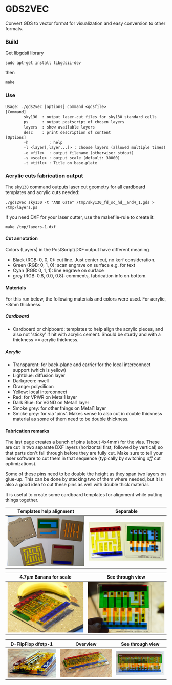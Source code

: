GDS2VEC
=======

Convert GDS to vector format for visualization and easy conversion to other
formats.

### Build

Get libgdsii library
```
sudo apt-get install libgdsii-dev
```

then

```
make
```

### Use

```
Usage: ./gds2vec [options] command <gdsfile>
[Command]
        sky130  : output laser-cut files for sky130 standard cells
        ps      : output postscript of chosen layers
        layers  : show available layers
        desc    : print description of content
[Options]
        -h         : help
        -l <layer[,layer...]> : choose layers (allowed multiple times)
        -o <file>  : output filename (otherwise: stdout)
        -s <scale> : output scale (default: 30000)
        -t <title> : Title on base-plate
```

### Acrylic cuts fabrication output

The `sky130` command outputs laser cut geometry for all cardboard templates
and acrylic cuts needed:

```
./gds2vec sky130 -t "AND Gate" /tmp/sky130_fd_sc_hd__and4_1.gds > /tmp/layers.ps
```

If you need DXF for your laser cutter, use the makefile-rule to create it:

```
make /tmp/layers-1.dxf
```

#### Cut annotation

Colors (Layers) in the PostScript/DXF output have different meaning

  * Black (RGB: 0, 0, 0): cut line. Just center cut, no kerf consideration.
  * Green (RGB: 0, 1, 0): scan engrave on surface e.g. for text
  * Cyan (RGB: 0, 1, 1):  line engrave on surface
  * grey (RGB: 0.8, 0.0, 0.8): comments, fabrication info on bottom.

#### Materials

For this run below, the following materials and colors were used. For
acrylic, ~3mm thickness.

##### Cardboard
  * Cardboard or chipboard: templates to help align the acrylic pieces, and
    also not 'sticky' if hit with acrylic cement. Should be sturdy and with a
	thickness <= acrylic thickness.

##### Acrylic
  * Transparent: for back-plane and carrier for the local
    interconnect support (which is yellow)
  * Lightblue: diffusion layer
  * Darkgreen: nwell
  * Orange: polysilicon
  * Yellow: local interconnect
  * Red: for VPWR on Metal1 layer
  * Dark Blue: for VGND on Metal1 layer
  * Smoke grey: for other things on Metal1 layer
  * Smoke grey: for via 'pins'. Makes sense to also cut in double thickness
    material as some of them need to be double thickness.

#### Fabrication remarks
The last page creates a bunch of pins (about 4x4mm) for the vias. These are cut in two separate DXF layers (horizontal first, followed by vertical) so that
parts don't fall through before they are fully cut.
Make sure to tell your laser software to cut them in that sequence (typically
by switching _off_ cut optimizations).

Some of these pins need to be double the height as they span two layers on
glue-up. This can be done by stacking two of them where needed, but it is also
a good idea to cut these pins as well with double thick material.

It is useful to create some cardboard templates for alignment while putting
things together.

Templates help alignment      | Separable
------------------------------|--------------------
![](./img/make-templates.jpg) | ![](./img/disassembled.jpg)


4.7μm Banana for scale          | See through view
--------------------------------|--------------------
![](./img/banana-for-scale.jpg) | ![](./img/see-through.jpg)

D-FlipFlop dfxtp-1               | Overview                        | See through view
---------------------------------|---------------------------------|--------------------------
![](./img/ff-flat-side-view.jpg) | ![](./img/ff-top-side-view.jpg) | ![](./img/ff-top-view.jpg)
